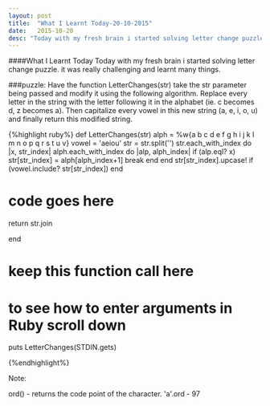 ```yaml
---
layout: post
title:  "What I Learnt Today-20-10-2015"
date:   2015-10-20 
desc: "Today with my fresh brain i started solving letter change puzzle. it was really challenging and learnt many things"
---
```


####What I Learnt Today
Today with my fresh brain i started solving letter change puzzle. it was really challenging and learnt many things.

###puzzle:
Have the function LetterChanges(str) take the str parameter being passed and modify it using the following algorithm. Replace every letter in the string with the letter following it in the alphabet (ie. c becomes d, z becomes a). Then capitalize every vowel in this new string (a, e, i, o, u) and finally return this modified string.

{%highlight ruby%}
def LetterChanges(str)
   alph = %w{a b c d e f g h i j k l m n o p q r s t u v}
   vowel = 'aeiou'
   str = str.split('')
   str.each_with_index do |x, str_index|
      alph.each_with_index do |alp, alph_index|
         if (alp.eql? x)
            str[str_index] = alph[alph_index+1] 
            break
         end
      end
      str[str_index].upcase! if (vowel.include? str[str_index])
   end
   # code goes here
   return str.join 
         
end
   
# keep this function call here 
# to see how to enter arguments in Ruby scroll down   
puts LetterChanges(STDIN.gets)  

{%endhighlight%}

Note:

ord() - returns the code point of the character.
'a'.ord - 97
